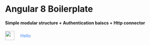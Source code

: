 # Angular 8 Boilerplate

#### Simple modular structure + Authentication baiscs + Http connector 

<div style="display: flex; flex-direction: row; align-items: center">
    
<img src="http://cdn.embed.ly/providers/logos/codesandbox.png" width="30" />
<span style='color: #4287f5; margin-left: 20px'>Hello</span>
</div>
